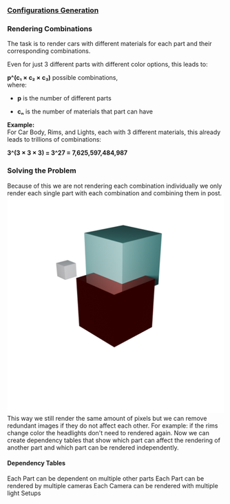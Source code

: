 ### [Configurations Generation](Configurations/Configurations%20Generation)

### Rendering Combinations

The task is to render cars with different materials for each part and their corresponding combinations.

Even for just 3 different parts with different color options, this leads to:

**p^(c₁ × c₂ × c₃)** possible combinations,  
where:

- **p** is the number of different parts
    
- **cₙ** is the number of materials that part can have
    

**Example:**  
For Car Body, Rims, and Lights, each with 3 different materials, this already leads to trillions of combinations:

**3^(3 × 3 × 3) = 3^27 = 7,625,597,484,987**

### Solving the Problem
Because of this we are not rendering each combination individually we only render each single part with each combination and combining them in post. 
![Reflections](../assets/reflections.png)
This way we still render the same amount of pixels but we can remove redundant images if they do not affect each other. For example: if the rims change color the headlights don't need to rendered again. 
Now we can create dependency tables that show which part can affect the rendering of another part and which part can be rendered independently. 

#### Dependency Tables
Each Part can be dependent on multiple other parts
Each Part can be rendered by multiple cameras
Each Camera can be rendered with multiple light Setups